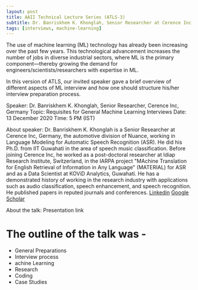 ```yaml
---
layout: post
title: AAII Technical Lecture Series (ATLS-3)
subtitle: Dr. Banriskhem K. Khonglah, Senior Researcher at Cerence Inc, Germany
tags: [interviews, machine-learning]
---
```


The use of machine learning (ML) technology has already been increasing over the past few years. This technological advancement increases the number of jobs in diverse industrial sectors, where ML is the primary component—thereby growing the demand for engineers/scientists/researchers with expertise in ML. 

In this version of ATLS, our invited speaker gave a brief overview of different aspects of ML interview and how one should structure his/her interview preparation process. 

Speaker: Dr. Banriskhem K. Khonglah, Senior Researcher,  Cerence Inc, Germany
Topic: Requisites for General Machine Learning Interviews
Date: 13 December 2020
Time: 5 PM (IST)

About speaker:
Dr. Banriskhem K. Khonglah is a Senior Researcher at Cerence Inc, Germany, the automotive division of Nuance, working in Language Modeling for Automatic Speech Recognition (ASR). He did his Ph.D. from IIT Guwahati in the area of speech music classification. Before joining Cerence Inc, he worked as a post-doctoral researcher at Idiap Research Institute, Switzerland, in the IARPA project "MAchine Translation for English Retrieval of Information in Any Language" (MATERIAL) for ASR and as a Data Scientist at KOViD Analytics, Guwahati. He has a demonstrated history of working in the research industry with applications such as audio classification, speech enhancement, and speech recognition. He published papers in reputed journals and conferences. 
[Linkedin](https://www.linkedin.com/in/banriskhem-k-khonglah-60147589/)
[Google Scholar](https://www.linkedin.com/in/banriskhem-k-khonglah-60147589/)

About the talk:
Presentation link

# The outline of the talk was -
* General Preparations
* Interview process
* achine Learning
* Research
* Coding
* Case Studies
